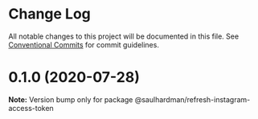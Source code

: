 # Change Log

All notable changes to this project will be documented in this file.
See [Conventional Commits](https://conventionalcommits.org) for commit guidelines.

# 0.1.0 (2020-07-28)

**Note:** Version bump only for package @saulhardman/refresh-instagram-access-token
